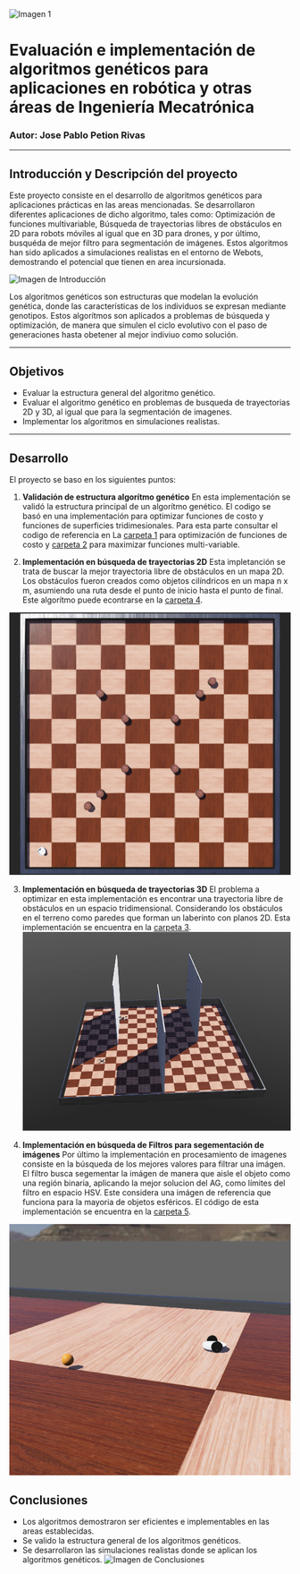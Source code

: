 <div style="display: flex; align-items: center; height: 200;">
  <img src="https://biodiversidad.gt/portal/images/layout/UVG_logo.png" width="50%",  alt="Imagen 1"/>
</div>

# Evaluación e implementación de algoritmos genéticos para aplicaciones en robótica y otras áreas de Ingeniería Mecatrónica
###  Autor: Jose Pablo Petion Rivas

------------

## Introducción y Descripción del proyecto

Este proyecto consiste en el desarrollo de algoritmos genéticos para aplicaciones prácticas en las areas mencionadas. Se desarrollaron diferentes aplicaciones de dicho algoritmo, tales como: Optimización de funciones multivariable, Búsqueda de trayectorias libres de obstáculos en 2D para robots móviles al igual que en 3D para drones, y por último, busquéda de mejor filtro para segmentación de imágenes. Estos algoritmos han sido aplicados a simulaciones realistas en el entorno de Webots, demostrando el potencial que tienen en area incursionada.

![Imagen de Introducción](https://images.spiceworks.com/wp-content/uploads/2023/08/30104126/Genetic-Algorithm.jpg)

Los algoritmos genéticos son estructuras que modelan la evolución genética, donde las características de los individuos se expresan mediante genotipos. Estos algorítmos son aplicados a problemas de búsqueda y optimización, de manera que simulen el ciclo evolutivo con el paso de generaciones hasta obetener al mejor indiviuo como solución. 

------------
## Objetivos

- Evaluar la estructura general del algoritmo genético.
- Evaluar el algoritmo genético en problemas de busqueda de trayectorias 2D y 3D, al igual que para la segmentación de imagenes.
- Implementar los algoritmos en simulaciones realistas.

------------


## Desarrollo

El proyecto se baso en los siguientes puntos:

1. **Validación de estructura algorítmo genético**
En esta implementación se validó la estructura principal de un algorítmo genético. El codigo se basó en una implementación para optimizar funciones de costo y funciones de superficies tridimesionales. Para esta parte consultar el codigo de referencia en La [carpeta 1](./Codigo%20MATLAB/AG_Antecedentes) para optimización de funciones de costo y [carpeta 2](./Codigo%20MATLAB/SurfMaxMin_GA/) para maximizar funciones multi-variable.

2. **Implementación en búsqueda de trayectorias 2D**
Esta impletanción se trata de buscar la mejor trayectoria libre de obstáculos en un mapa 2D. Los obstáculos fueron creados como objetos cilíndricos en un mapa n x m, asumiendo una ruta desde el punto de inicio hasta el punto de final. Este algorítmo puede econtrarse en la [carpeta 4](./Codigo%20MATLAB/Pathplanning_GA).

![img2](example_images/map1_p1.png)

3.  **Implementación en búsqueda de trayectorias 3D** 
El problema a optimizar en esta implementación es encontrar una trayectoria libre de obstáculos en un espacio tridimensional. Considerando los obstáculos en el terreno como paredes que forman un laberinto con planos 2D. Esta implementación se encuentra en la [carpeta 3](./Codigo%20MATLAB/Drone_MoveGA).
![img3](example_images/FollowWaypointsDemo.png)

5. **Implementación en búsqueda de Filtros para segementación de imágenes**
Por último la implementación en procesamiento de imagenes consiste en la búsqueda de los mejores valores para filtrar una imágen. El filtro busca segementar la imágen de manera que aisle el objeto como una región binaria, aplicando la mejor solucion del AG, como límites del filtro en espacio HSV. Este considera una imágen de referencia que funciona para la mayoria de objetos esféricos. El código de esta implementación se encuentra en la [carpeta 5](./Codigo%20MATLAB/ImageSegmentation_GA).

![img4](example_images/ComputerVision.png)

## Conclusiones
- Los algoritmos demostraron ser eficientes e implementables en las areas establecidas. 
- Se valido la estructura general de los algoritmos genéticos. 
- Se desarrollaron las simulaciones realistas donde se aplican los algoritmos genéticos. 
![Imagen de Conclusiones](images/imagen_conclusiones.png)

